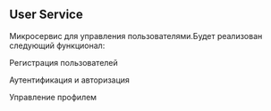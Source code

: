 ## User Service


Микросервис для управления пользователями.Будет реализован следующий функционал:

Регистрация пользователей

Аутентификация и авторизация

Управление профилем